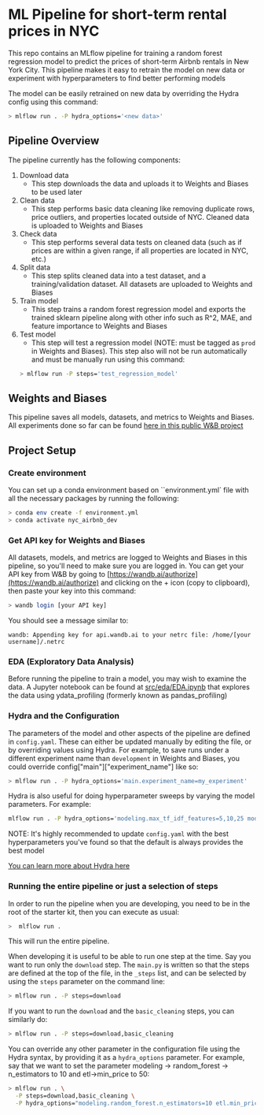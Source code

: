 # ML Pipeline for short-term rental prices in NYC
This repo contains an MLflow pipeline for training a random forest regression model to predict the
prices of short-term Airbnb rentals in New York City. This pipeline makes it easy to retrain
the model on new data or experiment with hyperparameters to find better performing models

The model can be easily retrained on new data by overriding the Hydra config using this command:
```bash
> mlflow run . -P hydra_options='<new data>'
```

## Pipeline Overview
The pipeline currently has the following components:
1. Download data
    * This step downloads the data and uploads it to Weights and Biases to be used later
2. Clean data
    * This step performs basic data cleaning like removing duplicate rows, price outliers, and
    properties located outside of NYC. Cleaned data is uploaded to Weights and Biases
3. Check data
    * This step performs several data tests on cleaned data (such as if prices are within a
    given range, if all properties are located in NYC, etc.)
4. Split data
    * This step splits cleaned data into a test dataset, and a training/validation dataset. All
    datasets are uploaded to Weights and Biases
5. Train model
    * This step trains a random forest regression model and exports the trained sklearn pipeline
    along with other info such as R^2, MAE, and feature importance to Weights and Biases
6. Test model
    * This step will test a regression model (NOTE: must be tagged as ``prod`` in Weights and Biases).
    This step also will not be run automatically and must be manually run using this command:
    ```bash
    > mlflow run -P steps='test_regression_model'
    ```


## Weights and Biases
This pipeline saves all models, datasets, and metrics to Weights and Biases. All experiments done so
far can be found [here in this public W&B project](https://wandb.ai/culv/nyc_airbnb/overview?workspace=user-culv)


## Project Setup
### Create environment
You can set up a conda environment based on ``environment.yml` file with all the necessary packages
by running the following:

```bash
> conda env create -f environment.yml
> conda activate nyc_airbnb_dev
```

### Get API key for Weights and Biases
All datasets, models, and metrics are logged to Weights and Biases in this pipeline, so you'll
need to make sure you are logged in. You can get your API key from W&B by going to 
[https://wandb.ai/authorize](https://wandb.ai/authorize) and clicking on the + icon (copy to clipboard), 
then paste your key into this command:

```bash
> wandb login [your API key]
```

You should see a message similar to:
```
wandb: Appending key for api.wandb.ai to your netrc file: /home/[your username]/.netrc
```

### EDA (Exploratory Data Analysis)
Before running the pipeline to train a model, you may wish to examine the data. A Jupyter notebook
can be found at [src/eda/EDA.ipynb](src/eda/EDA.ipynb) that explores the data using ydata_profiling 
(formerly known as pandas_profiling)


### Hydra and the Configuration
The parameters of the model and other aspects of the pipeline are defined in ``config.yaml``. These
can either be updated manually by editing the file, or by overriding values using Hydra. For example,
to save runs under a different experiment name than ``development`` in Weights and Biases, you could
override config["main"]["experiment_name"] like so:
```bash
> mlflow run . -P hydra_options='main.experiment_name=my_experiment'
```

Hydra is also useful for doing hyperparameter sweeps by varying the model parameters. For example:
```bash
mlflow run . -P hydra_options='modeling.max_tf_idf_features=5,10,25 modeling.random_forest.max_features=0.25,0.5,0.75,1 -m
```

NOTE: It's highly recommended to update ``config.yaml`` with the best hyperparameters you've found
so that the default is always provides the best model

[You can learn more about Hydra here](https://hydra.cc/)


### Running the entire pipeline or just a selection of steps
In order to run the pipeline when you are developing, you need to be in the root of the starter kit, 
then you can execute as usual:

```bash
>  mlflow run .
```
This will run the entire pipeline.

When developing it is useful to be able to run one step at the time. Say you want to run only
the ``download`` step. The `main.py` is written so that the steps are defined at the top of the file, in the 
``_steps`` list, and can be selected by using the `steps` parameter on the command line:

```bash
> mlflow run . -P steps=download
```
If you want to run the ``download`` and the ``basic_cleaning`` steps, you can similarly do:
```bash
> mlflow run . -P steps=download,basic_cleaning
```
You can override any other parameter in the configuration file using the Hydra syntax, by
providing it as a ``hydra_options`` parameter. For example, say that we want to set the parameter
modeling -> random_forest -> n_estimators to 10 and etl->min_price to 50:

```bash
> mlflow run . \
  -P steps=download,basic_cleaning \
  -P hydra_options="modeling.random_forest.n_estimators=10 etl.min_price=50"
```
